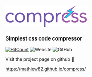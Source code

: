 <img src="images/logo.png" width="260">

### Simplest css code compressor

[![HitCount](http://hits.dwyl.com/Mathiew82/comprcss.svg)](http://hits.dwyl.com/Mathiew82/comprcss)
![Website](https://img.shields.io/website?down_color=lightgrey&down_message=offline&style=flat-square&up_color=green&up_message=online&url=https%3A%2F%2Fmathiew82.github.io%2Fcomprcss%2F)
![GitHub](https://img.shields.io/github/license/Mathiew82/comprcss?style=flat-square)

Visit the project page on github 🚀

https://mathiew82.github.io/comprcss/
